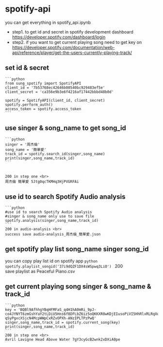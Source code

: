 # spotify-api
you can get everything in spotify_api.ipynb

*  step1. to get id and secret in spotify development dashboard <br>
https://developer.spotify.com/dashboard/login
*  step2. if you want to get current playing song need to get key on <br>
https://developer.spotify.com/documentation/web-api/reference/player/get-the-users-currently-playing-track/


## set id & secret
    ```python
    from sung_spotify import SpotifyAPI
    client_id = '7b53768ec42646b08540bc929483ef5e'
    client_secret = 'ca356e9b3e6f4216af17442bbbd48b0d'

    spotify = SpotifyAPI(client_id, client_secret)
    spotify.perform_auth()
    access_token = spotify.access_token
    ```
    
## use singer & song_name to get song_id   
    ```python
    singer = '周杰倫'
    song_name = '簡單愛'
    track_id = spotify.search_id(singer,song_name)
    print(singer,song_name,track_id)
    ```
######
    200 in step one <br>
    周杰倫 簡單愛 5Jtg0qcTKMHq3HjPVGRFAi

## use id to search Spotify Audio analysis    
    ```python
    #use id to search Spotify Audio analysis
    #singer & song_name only use to save file
    spotify.analysis(singer,song_name,track_id)
    ```
    200 in audio-analysis <br> 
    success save audio-analysis_周杰倫_簡單愛.json
    
## get spotify play list song_name singer song_id <br>
  you can copy play list id on spotify app
    ```python
    spotify.playlist_songid('37i9dQZF1DX4sWSpwq3LiO')
    ```
    200 <br>
    save playlist as Peaceful Piano.csv
## get current playing song singer & song_name & track_id
    ```python
    key = 'BQBl9AfhhgYBqHFMFaS_q4H1hA0mRi_9pJ-co4JYNYT6zmGshYaY2tLDiU5Hns6f8DFLbZ6iz5oQKKXR8wKDjEIusoPiVI5HhRlxRLRqXo0dBYM8ixS7-qSyPgxcXSjcN4McpWWpCxRZvOPXh-ANzIPLTPzPwQ'
    singer,song_name,track_id = spotify.current_song(key)
    print(singer,song_name,track_id)
    ```
    200 in step one <br>
    Avril Lavigne Head Above Water 7gY3cyGcB2wnk2xDXiA0pe
